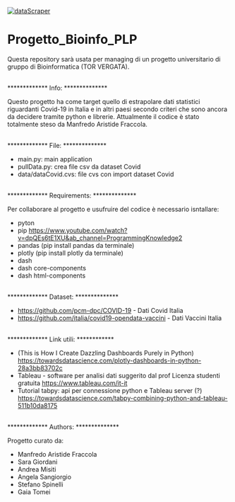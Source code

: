 [![dataScraper](https://github.com/stefanospin7/Progetto_Bioinfo_PLP/actions/workflows/dataScraper.yml/badge.svg)](https://github.com/stefanospin7/Progetto_Bioinfo_PLP/actions/workflows/dataScraper.yml)

# Progetto_Bioinfo_PLP

Questa repository sarà usata per managing di un progetto universitario di gruppo di Bioinformatica (TOR VERGATA).


<br/>
************* Info: **************<br/>

Questo progetto ha come target quello di estrapolare dati statistici riguardanti Covid-19 in Italia e in altri paesi secondo criteri che sono ancora da decidere tramite python e librerie. Attualmente il codice è stato totalmente steso da Manfredo Aristide Fraccola.


<br/>
************* File: **************<br/>

- main.py: main application
- pullData.py: crea file csv da dataset Covid
- data/dataCovid.cvs: file cvs con import dataset Covid


<br/>
************* Requirements: **************<br/>

Per collaborare al progetto e usufruire del codice è necessario isntallare:
- pyton 
- pip https://www.youtube.com/watch?v=dpQEs6tE1XU&ab_channel=ProgrammingKnowledge2
- pandas (pip install pandas da terminale) 
- plotly (pip install plotly da terminale)
- dash
- dash core-components
- dash html-components


<br/>
************* Dataset: **************<br/>

- https://github.com/pcm-dpc/COVID-19 - Dati Covid Italia<br/>
- https://github.com/italia/covid19-opendata-vaccini - Dati Vaccini Italia		


<br/>
************* Link utili: ************<br/>

- (This is How I Create Dazzling Dashboards Purely in Python)
  https://towardsdatascience.com/plotly-dashboards-in-python-28a3bb83702c
- Tableau - software per analisi dati suggerito dal prof
  Licenza studenti gratuita
  https://www.tableau.com/it-it
- Tutorial tabpy: api per connessione python e Tableau server (?)
  https://towardsdatascience.com/tabpy-combining-python-and-tableau-511b10da8175


<br/>
************* Authors: **************<br/>

Progetto curato da:
- Manfredo Aristide Fraccola
- Sara Giordani
- Andrea Misiti
- Angela Sangiorgio
- Stefano Spinelli
- Gaia Tomei



